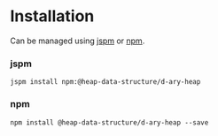# Installation

Can be managed using
[jspm](http://jspm.io)
or [npm](https://github.com/npm/npm).

### jspm
```terminal
jspm install npm:@heap-data-structure/d-ary-heap
```

### npm
```terminal
npm install @heap-data-structure/d-ary-heap --save
```
